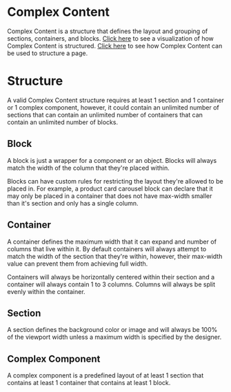 # Complex Content

Complex Content is a structure that defines the layout and grouping of sections, containers, and blocks. [Click here](https://pageworks.github.io/complex-content/) to see a visualization of how Complex Content is structured. [Click here](https://pageworks.github.io/complex-content/page.html) to see how Complex Content can be used to structure a page.

# Structure

A valid Complex Content structure requires at least 1 section and 1 container or 1 complex component, however, it could contain an unlimited number of sections that can contain an unlimited number of containers that can contain an unlimited number of blocks.

## Block

A block is just a wrapper for a component or an object. Blocks will always match the width of the column that they're placed within.

Blocks can have custom rules for restricting the layout they're allowed to be placed in. For example, a product card carousel block can declare that it may only be placed in a container that does not have max-width smaller than it's section and only has a single column.

## Container

A container defines the maximum width that it can expand and number of columns that live within it. By default containers will always attempt to match the width of the section that they're within, however, their max-width value can prevent them from achieving full width.

Containers will always be horizontally centered within their section and a container will always contain 1 to 3 columns. Columns will always be split evenly within the container.

## Section

A section defines the background color or image and will always be 100% of the viewport width unless a maximum width is specified by the designer.

## Complex Component

A complex component is a predefined layout of at least 1 section that contains at least 1 container that contains at least 1 block.
